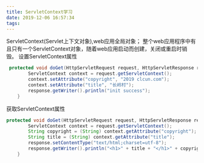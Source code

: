 ```yaml
---
title: ServletContext学习
date: 2019-12-06 16:57:34
tags:
---
```

ServletContext(Servlet上下文对象),web应用全局对象；
整个web应用程序中有且只有一个ServletContext对象，随着web应用启动而创建，关闭或重启时销毁。
设置ServletContext属性
``` java
 protected void doGet(HttpServletRequest request, HttpServletResponse response) throws ServletException, IOException {
        ServletContext context = request.getServletContext();
        context.setAttribute("copyright", "2019 clcun.com");
        context.setAttribute("title", "长岭村");
        response.getWriter().println("init success");
    }
```
获取ServletContext属性
```java
protected void doGet(HttpServletRequest request, HttpServletResponse response) throws ServletException, IOException {
        ServletContext context = request.getServletContext();
        String copyright = (String) context.getAttribute("copyright");
        String title = (String) context.getAttribute("title");
        response.setContentType("text/html;charset=utf-8");
        response.getWriter().println("<h1>" + title + "</h1>" + copyright);
    }
```